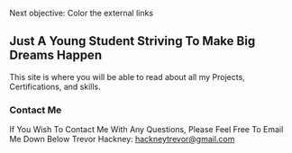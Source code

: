 Next objective: Color the external links
## Just A Young Student Striving To Make Big Dreams Happen
This site is where you will be able to read about all my Projects, Certifications, and skills.
### Contact Me

If You Wish To Contact Me With Any Questions, Please Feel Free To Email Me Down Below
Trevor Hackney: hackneytrevor@gmail.com
```

